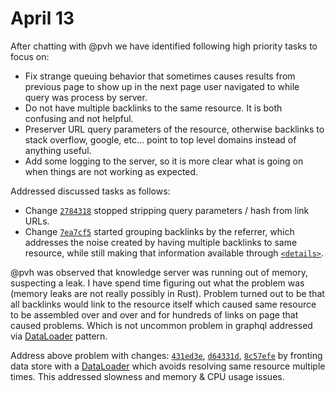 # April 13

After chatting with @pvh we have identified following high priority tasks to focus on:

- Fix strange queuing behavior that sometimes causes results from previous page to show up in the next page user navigated to while query was process by server.
- Do not have multiple backlinks to the same resource. It is both confusing and not helpful.
- Preserver URL query parameters of the resource, otherwise backlinks to stack overflow, google, etc… point to top level domains instead of anything useful.
- Add some logging to the server, so it is more clear what is going on when things are not working as expected.

Addressed discussed tasks as follows:

- Change [`2784318`][] stopped stripping query parameters / hash from link URLs.
- Change [`7ea7cf5`][] started grouping backlinks by the referrer, which addresses the noise created by having multiple backlinks  to same resource, while still making that information available through [`<details>`][].

@pvh was observed that knowledge server was running out of memory, suspecting a leak. I have spend time figuring out what the problem was (memory leaks are not really possibly in Rust). Problem turned out to be that all backlinks would link to the resource itself which caused same resource to be assembled over and over and for hundreds of links on page that caused problems. Which is not uncommon problem in graphql addressed via [DataLoader][] pattern.

Address above problem with changes: [`431ed3e`][], [`d64331d`][], [`8c57efe`][] by fronting data store with a [DataLoader][DataLoader in Rust] which avoids resolving same resource multiple times. This addressed slowness and memory &  CPU usage issues.



[`7ea7cf5`]:https://github.com/inkandswitch/ksp-browser/commit/7ea7cf54d4c012e82230c75b3136ef638073339c "Group backlinks by the referrer to reduce the noise"
[`2784318`]:https://github.com/inkandswitch/ksp-browser/commit/27843187a191b42577a366e18dd875bfcb4711ad "Stop stripping query parameters / hash from link URLs"
[ksp browser]:https://github.com/inkandswitch/ksp-browser
[`<details>`]:https://developer.mozilla.org/en-US/docs/Web/HTML/Element/details "HTML Details Element"

[DataLoader]:https://github.com/graphql/dataloader
[`8c57efe`]:https://github.com/Gozala/ksp/commit/8c57efea4484b404f17e96351d7d48ad5963166b "Cleanup initial dataloader integration"
[`d64331d`]:https://github.com/Gozala/ksp/commit/d64331da92b223327db6ef39181f93fa19fe199b "Quick & dirty implementation of dataloader pattern"
[`431ed3e`]:https://github.com/Gozala/ksp/commit/431ed3e6abac8b4eeb5684da6aa3f39f391abedb
[DataLoader in Rust]:https://crates.io/crates/dataloader

